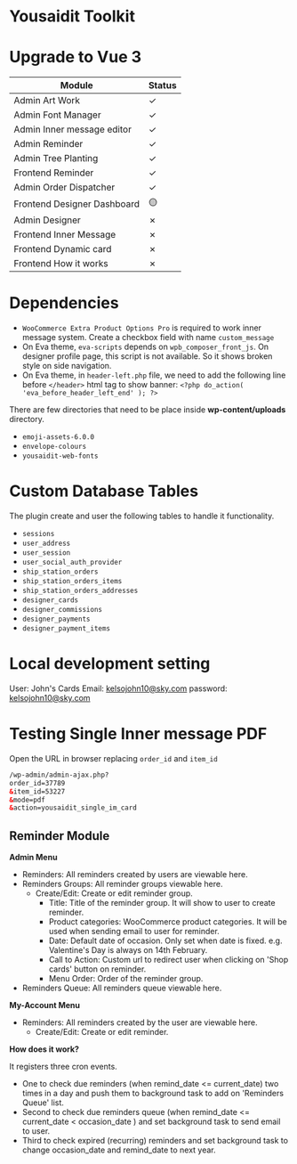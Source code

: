 # Yousaidit Toolkit

# Upgrade to Vue 3

| Module                      | Status  |
|-----------------------------|---------|
| Admin Art Work              | &check; |
| Admin Font Manager          | &check; |
| Admin Inner message editor  | &check; |
| Admin Reminder              | &check; |
| Admin Tree Planting         | &check; |
| Frontend Reminder           | &check; |
| Admin Order Dispatcher      | &check; |
| Frontend Designer Dashboard | 🟡      |
| Admin Designer              | &cross; |
| Frontend Inner Message      | &cross; |
| Frontend Dynamic card       | &cross; |
| Frontend How it works       | &cross; |

# Dependencies

* `WooCommerce Extra Product Options Pro` is required to work inner message system. Create a checkbox field with
  name `custom_message`
* On Eva theme, `eva-scripts` depends on `wpb_composer_front_js`. On designer profile page, this script is not
  available. So it shows broken style on side navigation.
* On Eva theme, in `header-left.php` file, we need to add the following line before `</header>` html tag to show banner:
  `<?php do_action( 'eva_before_header_left_end' ); ?>`

There are few directories that need to be place inside **wp-content/uploads** directory.

* `emoji-assets-6.0.0`
* `envelope-colours`
* `yousaidit-web-fonts`

# Custom Database Tables

The plugin create and user the following tables to handle it functionality.

* `sessions`
* `user_address`
* `user_session`
* `user_social_auth_provider`
* `ship_station_orders`
* `ship_station_orders_items`
* `ship_station_orders_addresses`
* `designer_cards`
* `designer_commissions`
* `designer_payments`
* `designer_payment_items`

# Local development setting

User: John's Cards
Email: kelsojohn10@sky.com
password: kelsojohn10@sky.com

# Testing Single Inner message PDF

Open the URL in browser replacing `order_id` and `item_id`

```html
/wp-admin/admin-ajax.php?
order_id=37789
&item_id=53227
&mode=pdf
&action=yousaidit_single_im_card
```

## Reminder Module

**Admin Menu**

* Reminders: All reminders created by users are viewable here.
* Reminders Groups: All reminder groups viewable here.
    * Create/Edit: Create or edit reminder group.
        * Title: Title of the reminder group. It will show to user to create reminder.
        * Product categories: WooCommerce product categories. It will be used when sending email to user for reminder.
        * Date: Default date of occasion. Only set when date is fixed. e.g. Valentine's Day is always on 14th February.
        * Call to Action: Custom url to redirect user when clicking on 'Shop cards' button on reminder.
        * Menu Order: Order of the reminder group.
* Reminders Queue: All reminders queue viewable here.

**My-Account Menu**

* Reminders: All reminders created by the user are viewable here.
    * Create/Edit: Create or edit reminder.

**How does it work?**

It registers three cron events.

* One to check due reminders (when remind_date <= current_date) two times in a day and push them to background task to
  add on 'Reminders Queue' list.
* Second to check due reminders queue (when remind_date <= current_date < occasion_date ) and set background task to
  send email to user.
* Third to check expired (recurring) reminders and set background task to change occasion_date and remind_date to next
  year.
